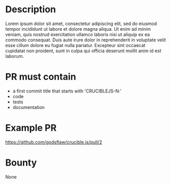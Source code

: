 # Description

Lorem ipsum dolor sit amet, consectetur adipiscing elit, sed do eiusmod tempor incididunt ut labore et dolore magna aliqua. Ut enim ad minim veniam, quis nostrud exercitation ullamco laboris nisi ut aliquip ex ea commodo consequat. Duis aute irure dolor in reprehenderit in voluptate velit esse cillum dolore eu fugiat nulla pariatur. Excepteur sint occaecat cupidatat non proident, sunt in culpa qui officia deserunt mollit anim id est laborum.

# PR must contain

* a first commit title that starts with 'CRUCIBLEJS-N:'
* code
* tests
* documentation

# Example PR
https://github.com/godsflaw/crucible.js/pull/2

# Bounty
None

